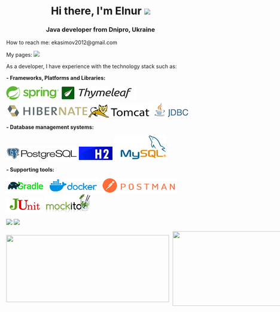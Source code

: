 <h1 align="center">Hi there, I'm Elnur 
<img src="https://github.com/blackcater/blackcater/raw/main/images/Hi.gif" height="32"/></h1>
<h3 align="center">Java developer from Dnipro, Ukraine</h3>
<p>How to reach me: ekasimov2012@gmail.com</p>
<p>My pages: <a href="https://www.linkedin.com/in/elnur-kasimov/"><img src="https://img.shields.io/badge/LinkedIn-0077B5?style=for-the-badge&logo=linkedin&logoColor=white"></a></p>
<p>As a developer, I have experience with the technology stack such as:</p>
<p><b> - Frameworks, Platforms and Libraries:</b></p>

![Spring](https://github.com/ElnurKasimov/Logos/raw/main/Spring.png)![Thymeleaf](https://github.com/ElnurKasimov/Logos/raw/main/thymeleaf.png)![Hibernate](https://github.com/ElnurKasimov/Logos/raw/main/Hibernate.png)![Tomcat](https://github.com/ElnurKasimov/Logos/raw/main/Tomcat.png)![JDBC](https://github.com/ElnurKasimov/Logos/raw/main/JDBC.png) 
<p><b> - Database management systems:</b></p>

![PostgreSQL](https://github.com/ElnurKasimov/Logos/raw/main/PostgreSQL.png) ![H2](https://github.com/ElnurKasimov/Logos/raw/main/h2.png) ![MySQL](https://github.com/ElnurKasimov/Logos/raw/main/MySQL.png)
<p><b> - Supporting tools:</b></p>

![Gradle](https://github.com/ElnurKasimov/Logos/raw/main/Gradle.png) ![Docker](https://github.com/ElnurKasimov/Logos/raw/main/docker.png) ![Postman](https://github.com/ElnurKasimov/Logos/raw/main/Postman.png) ![JUnit](https://github.com/ElnurKasimov/Logos/raw/main/JUnit.png) ![Mockito](https://github.com/ElnurKasimov/Logos/raw/main/Mockito.png) 

<p align='left'>
   <a href="https://github-readme-stats-git-masterrstaa-rickstaa.vercel.app/api?username=ElnurKasimov&show_icons=true&count_private=true">
       <img height=180 src="https://github-readme-stats-git-masterrstaa-rickstaa.vercel.app/api?username=ElnurKasimov&show_icons=true&count_private=true"/></a>
   <a href="https://github-readme-stats.vercel.app/api/top-langs/?username=ElnurKasimov&layout=compact">
       <img height=180 src="https://github-readme-stats.vercel.app/api/top-langs/?username=ElnurKasimov&layout=compact"/></a>
</p>
<!-- <p align='left'>
   <a href="https://github.r2v.ch/codewars?user=Elnur_Dnepr&stroke=%23E5E4E2&theme=light">
       <img height=180 width=435 style="vertical-align: middle;" src="https://github.r2v.ch/codewars?user=Elnur_Dnepr&stroke=%23E5E4E2&theme=light"/></a>
   <a href="[![Leetcode Stats](https://leetcard.jacoblin.cool/ElnurKasimovDnipro)](https://leetcode.com/u/ElnurKasimovDnipro/)">
       <img height=200 width=430 style="vertical-align: middle;" src="https://leetcard.jacoblin.cool/ElnurKasimovDnipro"/></a> 
</p> -->
<div style="display: flex; align-items: center;">
   <a href="https://github.r2v.ch/codewars?user=Elnur_Dnepr&stroke=%23E5E4E2&theme=light">
       <img height=180 width=435 src="https://github.r2v.ch/codewars?user=Elnur_Dnepr&stroke=%23E5E4E2&theme=light" style="margin-right: 10px;"/></a>
   <a href="https://leetcode.com/u/ElnurKasimovDnipro/">
       <img height=200 width=400 src="https://leetcard.jacoblin.cool/ElnurKasimovDnipro"/></a> 
</div>
